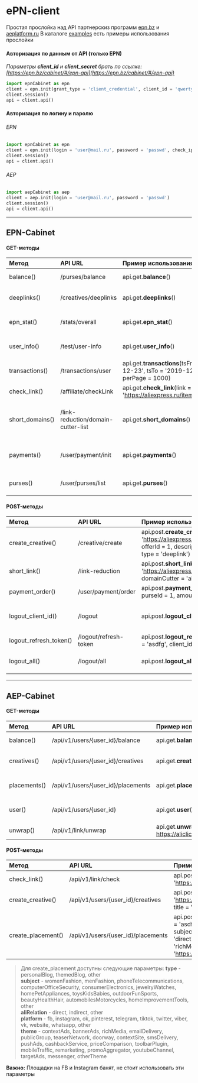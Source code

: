 # ePN-client
Простая прослойка над API партнерскиз программ [epn.bz](https://epn.bz/) и [aeplatform.ru](https://aeplatform.ru)
В каталоге [examples](../master/examples/) есть примеры использования прослойки

#### Авторизация по данным от API (только EPN)
*Параметры **client_id** и **client_secret** брать по ссылке: [https://epn.bz/cabinet/#/epn-api](https://epn.bz/cabinet/#/epn-api)*
```python
import epnCabinet as epn
client = epn.init(grant_type = 'client_credential', client_id = 'qwerty', client_secret = 'asdfg')
client.session()
api = client.api()
```

#### Авторизация по логину и паролю
###### EPN
```python
import epnCabinet as epn
client = epn.init(login = 'user@mail.ru', password = 'passwd', check_ip = False)
client.session()
api = client.api()
```
###### AEP
```python
import aepCabinet as aep
client = aep.init(login = 'user@mail.ru', password = 'passwd')
client.session()
api = client.api()
```

---
## EPN-Cabinet
#### GET-методы
|Метод|API URL|Пример использования|Описание|
|:---|:---|:---|:---|
|balance()|/purses/balance|api.get.**balance**()|Балансы пользователя|
|deeplinks()|/creatives/deeplinks|api.get.**deeplinks**()|Список созданных длиплинков|
|epn_stat()|/stats/overall|api.get.**epn_stat**()|Общая статистика ePN|
|user_info()|/test/user-info|api.get.**user_info**()|Информация о пользователе|
|transactions()|/transactions/user|api.get.**transactions**(tsFrom = '2019-12-23', tsTo = '2019-12-24', perPage = 1000)|Список транзакций|
|check_link()|/affiliate/checkLink|api.get.**check_link**(link = 'https://aliexpress.ru/item/12345.html')|Проверка URL|
|short_domains()|/link-reduction/domain-cutter-list|api.get.**short_domains**()|Список доступных доменов для сокращения ссылок|
|payments()|/user/payment/init|api.get.**payments**()|Информация по выплатам, кошелькам, комиссиям|
|purses()|/user/purses/list|api.get.**purses**()|Список кошельков пользователя|

#### POST-методы
|Метод|API URL|Пример использования|Описание|
|:---|:---|:---|:---|
|create_creative()|/creative/create|api.post.**create_creative**(link = 'https://aliexpress.ru/item/12345.html', offerId = 1, description = 'test_deeplink', type = 'deeplink')|Создание реферальной ссылки|
|short_link()|/link-reduction|api.post.**short_link**(urlContainer = 'https://aliexpress.ru/item/12345.html', domainCutter = 'ali.pub')|Сокращение реферальной ссылки|
|payment_order()|/user/payment/order|api.post.**payment_order**(currency = 'USD', purseId = 1, amount = 1000)|Заказ выплаты|
|logout_client_id()|/logout|api.post.**logout_client_id**(client_id = 'asdfg')|Деактивация всех refresh_token для client_id|
|logout_refresh_token()|/logout/refresh-token|api.post.**logout_refresh_token**(refresh_token = 'asdfg', client_id = 'asdfg')|Деактивация refresh_token|
|logout_all()|/logout/all|api.post.**logout_all**(client_id = 'asdfg')| Деактивация всех токенов пользователя|

---
## AEP-Cabinet
#### GET-методы
|Метод|API URL|Пример использования|Описание|
|:---|:---|:---|:---|
|balance()|/api/v1/users/{user_id}/balance|api.get.**balance**()|Балансы пользователя|
|creatives()|/api/v1/users/{user_id}/creatives|api.get.**creatives**()|Список созданных креативов|
|placements()|/api/v1/users/{user_id}/placements|api.get.**placements**()|Список площадок пользователя|
|user()|/api/v1/users/{user_id}|api.get.**user**()|Информация о пользователе|
|unwrap()|/api/v1/link/unwrap|api.get.**unwrap**(link = https://aliclick.shop/r/c/asdfg')|Распаковать ссылку|

#### POST-методы
|Метод|API URL|Пример использования|Описание|
|:---|:---|:---|:---|
|check_link()|/api/v1/link/check|api.post.**check_link**(link = 'https://aliexpress.ru/item/12345.html')|Проверка ссылки|
|create_creative()|/api/v1/users/{user_id}/creatives|api.post.**create_creative**(link = 'https://aliexpress.ru/item/12345.html', title = "test")|Создание реферальной ссылки|
|create_placement()|/api/v1/users/{user_id}/placements|api.post.**create_placement**(description = 'asdfg', type = 'personalBlog', subject = 'menFashion', aliRelation = 'direct', platform = 'telegram', theme = 'richMedia', 'link = 'https://aeplatform.ru/')|Добавление площадки|

> Для create_placement доступны следующие параметры:
**type** - personalBlog, themedBlog, other  
**subject** - womenFashion, menFashion, phoneTelecommunications, computerOfficeSecurity, consumerElectronics, jewelryWatches, homePetAppliances, toysKidsBabies, outdoorFunSports, beautyHealthHair, automobilesMotorcycles, homeImprovementTools, other  
**aliRelation** - direct, indirect, other  
**platform** - fb, instagram, ok, pinterest, telegram, tiktok, twitter, viber, vk, website, whatsapp, other  
**theme** - contextAds, bannerAds, richMedia, emailDelivery, publicGroup, teaserNetwork, doorway, contextSite, smsDelivery, pushAds, cashbackService, priceComparison, toolbarPlugin, mobileTraffic, remarketing, promoAggregator, youtubeChannel, targetAds, messenger, otherTheme

**Важно:** Площадки на FB и Instagram банят, не стоит использовать эти параметры